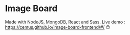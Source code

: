 # Image Board

Made with NodeJS, MongoDB, React and Sass.
Live demo : https://cemus.github.io/image-board-frontend/#/ :wink:
